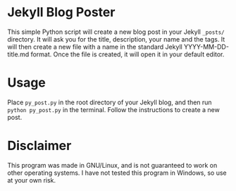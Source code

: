 # Jekyll Blog Poster

This simple Python script will create a new blog post in your Jekyll `_posts/` directory. It will ask you for the title, description, your name and the tags. It will then create a new file with a name in the standard Jekyll YYYY-MM-DD-title.md format. Once the file is created, it will open it in your default editor.

# Usage
Place `py_post.py` in the root directory of your Jekyll blog, and then run `python py_post.py` in the terminal. Follow the instructions to create a new post.

# Disclaimer
This program was made in GNU/Linux, and is not guaranteed to work on other operating systems. I have not tested this program in Windows, so use at your own risk.
